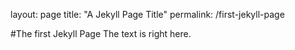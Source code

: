 layout: page
title: "A Jekyll Page Title"
permalink: /first-jekyll-page

#The first Jekyll Page
The text is right here.
